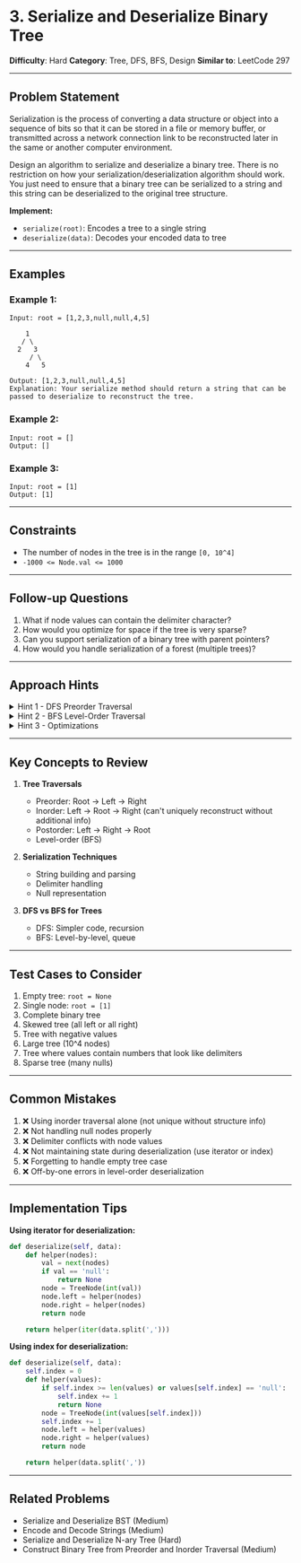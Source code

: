 # 3. Serialize and Deserialize Binary Tree

**Difficulty**: Hard
**Category**: Tree, DFS, BFS, Design
**Similar to**: LeetCode 297

---

## Problem Statement

Serialization is the process of converting a data structure or object into a sequence of bits so that it can be stored in a file or memory buffer, or transmitted across a network connection link to be reconstructed later in the same or another computer environment.

Design an algorithm to serialize and deserialize a binary tree. There is no restriction on how your serialization/deserialization algorithm should work. You just need to ensure that a binary tree can be serialized to a string and this string can be deserialized to the original tree structure.

**Implement:**
- `serialize(root)`: Encodes a tree to a single string
- `deserialize(data)`: Decodes your encoded data to tree

---

## Examples

### Example 1:
```
Input: root = [1,2,3,null,null,4,5]

    1
   / \
  2   3
     / \
    4   5

Output: [1,2,3,null,null,4,5]
Explanation: Your serialize method should return a string that can be passed to deserialize to reconstruct the tree.
```

### Example 2:
```
Input: root = []
Output: []
```

### Example 3:
```
Input: root = [1]
Output: [1]
```

---

## Constraints

- The number of nodes in the tree is in the range `[0, 10^4]`
- `-1000 <= Node.val <= 1000`

---

## Follow-up Questions

1. What if node values can contain the delimiter character?
2. How would you optimize for space if the tree is very sparse?
3. Can you support serialization of a binary tree with parent pointers?
4. How would you handle serialization of a forest (multiple trees)?

---

## Approach Hints

<details>
<summary>Hint 1 - DFS Preorder Traversal</summary>

Use preorder traversal (root → left → right):
```
serialize: "1,2,null,null,3,4,null,null,5,null,null"
```

**Serialize:**
1. If node is None, append "null"
2. Otherwise, append node value
3. Recursively serialize left subtree
4. Recursively serialize right subtree

**Deserialize:**
1. Split string into list
2. Use iterator/index to consume values
3. Read value: if "null", return None
4. Create node, recursively deserialize left and right

Time: O(n), Space: O(n)
</details>

<details>
<summary>Hint 2 - BFS Level-Order Traversal</summary>

Use level-order traversal (breadth-first):
```
serialize: "1,2,3,null,null,4,5,null,null,null,null"
```

**Serialize:**
1. Use queue, start with root
2. For each node: append value (or "null"), add children to queue
3. Can optimize by removing trailing nulls

**Deserialize:**
1. Split string into list
2. First value is root
3. Use queue to build tree level by level
4. For each parent, next two values are its children

Time: O(n), Space: O(n)
</details>

<details>
<summary>Hint 3 - Optimizations</summary>

**Space optimizations:**
1. Remove trailing nulls
2. Use shorter null representation: "#", "N"
3. For complete trees, can use array indexing

**Handling special cases:**
1. Empty tree: return empty string or special marker
2. Delimiter choice: comma, space, or custom
3. Negative numbers: ensure delimiter doesn't conflict

**Validation:**
1. Check if deserialized tree structure is valid
2. Handle malformed input
</details>

---

## Key Concepts to Review

1. **Tree Traversals**
   - Preorder: Root → Left → Right
   - Inorder: Left → Root → Right (can't uniquely reconstruct without additional info)
   - Postorder: Left → Right → Root
   - Level-order (BFS)

2. **Serialization Techniques**
   - String building and parsing
   - Delimiter handling
   - Null representation

3. **DFS vs BFS for Trees**
   - DFS: Simpler code, recursion
   - BFS: Level-by-level, queue

---

## Test Cases to Consider

1. Empty tree: `root = None`
2. Single node: `root = [1]`
3. Complete binary tree
4. Skewed tree (all left or all right)
5. Tree with negative values
6. Large tree (10^4 nodes)
7. Tree where values contain numbers that look like delimiters
8. Sparse tree (many nulls)

---

## Common Mistakes

1. ❌ Using inorder traversal alone (not unique without structure info)
2. ❌ Not handling null nodes properly
3. ❌ Delimiter conflicts with node values
4. ❌ Not maintaining state during deserialization (use iterator or index)
5. ❌ Forgetting to handle empty tree case
6. ❌ Off-by-one errors in level-order deserialization

---

## Implementation Tips

**Using iterator for deserialization:**
```python
def deserialize(self, data):
    def helper(nodes):
        val = next(nodes)
        if val == 'null':
            return None
        node = TreeNode(int(val))
        node.left = helper(nodes)
        node.right = helper(nodes)
        return node

    return helper(iter(data.split(',')))
```

**Using index for deserialization:**
```python
def deserialize(self, data):
    self.index = 0
    def helper(values):
        if self.index >= len(values) or values[self.index] == 'null':
            self.index += 1
            return None
        node = TreeNode(int(values[self.index]))
        self.index += 1
        node.left = helper(values)
        node.right = helper(values)
        return node

    return helper(data.split(','))
```

---

## Related Problems

- Serialize and Deserialize BST (Medium)
- Encode and Decode Strings (Medium)
- Serialize and Deserialize N-ary Tree (Hard)
- Construct Binary Tree from Preorder and Inorder Traversal (Medium)
